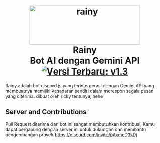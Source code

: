 <h1 align=center>
<a href="https://ibb.co/64tmxZN"><img title="Click untuk melihat foto" src="https://i.ibb.co/wKQRXLY/Rainy.png" alt="rainy" border="0" width="350" height="125"></a>
  <br> Rainy
  <br> Bot AI dengan Gemini API
  <br> <a href="https://github.com/rickynolep/Rainy/blob/main/CHANGELOG.md"><img title="Click untuk melihat Changelog" src="https://img.shields.io/badge/Latest_Changelog-v1.4-363636?style=flat&logo=github" alt="Versi Terbaru: v1.3"></a>
</h1>
Rainy adalah bot discord.js yang terintergerasi dengan Gemini API yang membuatnya memiliki kesadaran sendiri dalam merespon segala pesan yang diterima. dibuat oleh ricky tentunya, hehe
<br>

## Server and Contributions
Pull Request diterima dan bot ini sangat membutuhkan kontribusi, Kamu dapat bergabung dengan server ini untuk dukungan dan membantu pengembangan proyek
https://discord.com/invite/pAxmeD3kDj
